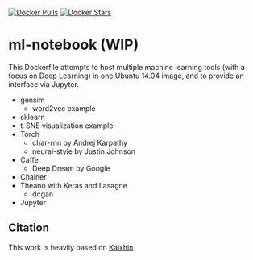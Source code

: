 [![Docker Pulls](https://img.shields.io/docker/pulls/kylemcdonald/ml-notebook.svg)](https://hub.docker.com/r/kylemcdonald/ml-notebook/)
[![Docker Stars](https://img.shields.io/docker/stars/kylemcdonald/ml-notebook.svg)](https://hub.docker.com/r/kylemcdonald/ml-notebook/)

# ml-notebook (WIP)

This Dockerfile attempts to host multiple machine learning tools (with a focus on Deep Learning) in one Ubuntu 14.04 image, and to provide an interface via Jupyter.

- gensim
    - word2vec example
- sklearn
- t-SNE visualization example
- Torch
    - char-rnn by Andrej Karpathy
    - neural-style by Justin Johnson
- Caffe
    - Deep Dream by Google
- Chainer
- Theano with Keras and Lasagne
    - dcgan
- Jupyter

Citation
--------
This work is heavily based on  [Kaixhin](https://github.com/Kaixhin/dockerfiles/)